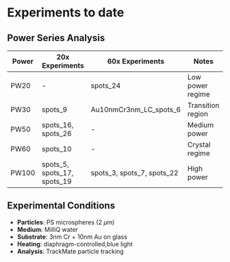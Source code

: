 # Experiments to date

## Power Series Analysis
| Power | 20x Experiments | 60x Experiments | Notes |
|-------|-----------------|-----------------|--------|
| PW20  | - | spots_24 | Low power regime |
| PW30  | spots_9 | Au10nmCr3nm_LC_spots_6 | Transition region |
| PW50  | spots_16, spots_26 | - | Medium power |
| PW60  | spots_10 | - | Crystal regime |  
| PW100 | spots_5, spots_17, spots_19 | spots_3, spots_7, spots_22 | High power |

## Experimental Conditions
- **Particles**: PS microspheres (2 $\mu$m)
- **Medium**: MilliQ water
- **Substrate**: 3nm Cr + 10nm Au on glass
- **Heating**: diaphragm-controlled,blue light
- **Analysis**: TrackMate particle tracking